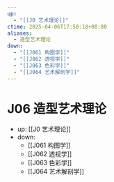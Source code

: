 ```yaml
---
up:
  - "[[J0 艺术理论]]"
ctime: 2025-04-06T17:50:18+08:00
aliases:
  - 造型艺术理论
down:
  - "[[J061 构图学]]"
  - "[[J062 透视学]]"
  - "[[J063 色彩学]]"
  - "[[J064 艺术解剖学]]"
---
```


# J06 造型艺术理论

- up: [[J0 艺术理论]]
- down:	
	- [[J061 构图学]]
	- [[J062 透视学]]
	- [[J063 色彩学]]
	- [[J064 艺术解剖学]]
	
